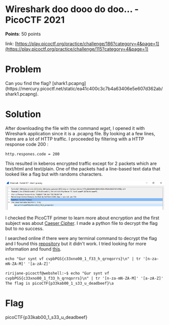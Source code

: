 <h1>Wireshark doo dooo do doo... - PicoCTF 2021</h1>

<b>Points</b>: 50 points

link: [https://play.picoctf.org/practice/challenge/186?category=4&page=1](https://play.picoctf.org/practice/challenge/115?category=4&page=1)

<h1>Problem</h1>
Can you find the flag? [shark1.pcapng](https://mercury.picoctf.net/static/ea41c400c3c7b4a63406e5e607d362ab/shark1.pcapng).

<h1>Solution</h1>

After downloading the file with the command <i>wget</i>, I opened it with Wireshark application since it is a .pcapng file.
By looking at a few lines, there are a lot of HTTP traffic. I proceeded by filtering with a HTTP response code 200 :

```
http.respones.code = 200
```

This resulted in keberos encrypted traffic except for 2 packets which are text/html and text/plain. One of the packets had a line-based text data that looked like a flag but with randoms characters.

![packet with a flag](https://github.com/RiriJane/picoCTF-journey/blob/main/Forensics/Wireshark-doo-dooo-do-doo/packet-with-flag.PNG)

I checked the PicoCTF primer to learn more about encryption and the first subject was about [Caeser Cipher](https://primer.picoctf.org/#_substitution_ciphers). I made a python file to decrypt the flag but to no success.

I searched online if there were any terminal command to decrypt the flag and I found this [repository](https://gist.github.com/IQAndreas/030b8e91a8d9a407caa6) but it didn't work. I tried looking for more information and found [this](https://askubuntu.com/questions/1097761/changing-individual-letter-position-with-bash).
```
echo "Gur synt vf cvpbPGS{c33xno00_1_f33_h_qrnqorrs}\n" | tr '[n-za-mN-ZA-M]' '[a-zA-Z]'
```

```
ririjane-picoctf@webshell:~$ echo "Gur synt vf cvpbPGS{c33xno00_1_f33_h_qrnqorrs}\n" | tr '[n-za-mN-ZA-M]' '[a-zA-Z]'
The flag is picoCTF{p33kab00_1_s33_u_deadbeef}\a
```
<h1>Flag</h1>

picoCTF{p33kab00_1_s33_u_deadbeef}

